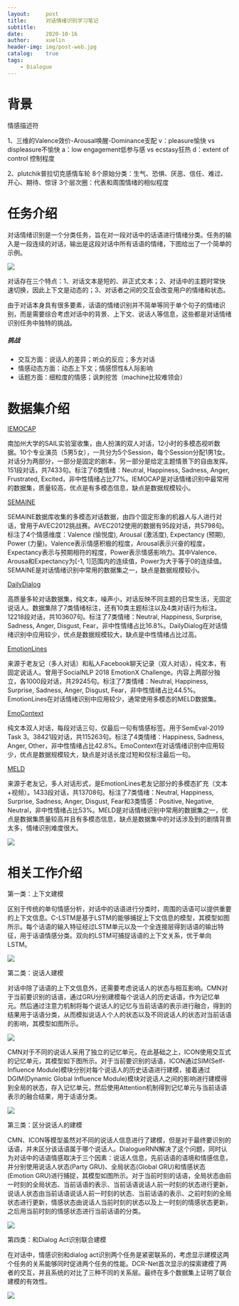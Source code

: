 ```yaml
---
layout:		post
title:      对话情绪识别学习笔记
subtitle:	
date:       2020-10-16
author:     xuelin
header-img: img/post-web.jpg
catalog:    true
tags:
    - Dialogue
---
```


# 背景

情感描述符

1、三维的Valence效价-Arousal唤醒-Dominance支配
v：pleasure愉快 vs displeasure不愉快
a：low engagement低参与感 vs ecstasy狂热
d：extent of control 控制程度

2、plutchik普拉切克感情车轮
8个原始分类：生气、恐惧、厌恶、信任、难过、开心、期待、惊讶
3个层次圈：代表和周围情绪的相似程度

# 任务介绍

对话情绪识别是一个分类任务，旨在对一段对话中的话语进行情绪分类。任务的输入是一段连续的对话，输出是这段对话中所有话语的情绪，下图给出了一个简单的示例。

![](/assets/16028303123620.jpg)

对话存在三个特点：1、对话文本是短的、非正式文本；2、对话中的主题时常快速切换，因此上下文是动态的；3、对话者之间的交互会改变用户的情绪和状态。

由于对话本身具有很多要素，话语的情绪识别并不简单等同于单个句子的情绪识别，而是需要综合考虑对话中的背景、上下文、说话人等信息，这些都是对话情绪识别任务中独特的挑战。

##### 挑战

* 交互方面：说话人的差异；听众的反应；多方对话
* 情感动态方面：动态上下文；情感惯性&人际影响
* 话题方面：细粒度的情感；讽刺挖苦（machine比较难领会）

# 数据集介绍

[IEMOCAP](https://sail.usc.edu/iemocap/)

南加州大学的SAIL实验室收集，由人扮演的双人对话，12小时的多模态视听数据。10个专业演员（5男5女），一共分为5个Session，每个Session分配1男1女。对话分为两部分，一部分是固定的剧本，另一部分是给定主题情景下的自由发挥。151段对话，共7433句。标注了6类情绪：Neutral, Happiness, Sadness, Anger, Frustrated, Excited，非中性情绪占比77%。IEMOCAP是对话情绪识别中最常用的数据集，质量较高，优点是有多模态信息，缺点是数据规模较小。

[SEMAINE](https://semaine-db.eu/)

SEMAINE数据库收集的多模态对话数据，由四个固定形象的机器人与人进行对话，曾用于AVEC2012挑战赛。AVEC2012使用的数据有95段对话，共5798句。标注了4个情感维度：Valence (愉悦度), Arousal (激活度), Expectancy (预期), Power (力量)。Valence表示情感积极的程度，Arousal表示兴奋的程度，Expectancy表示与预期相符的程度，Power表示情感影响力。其中Valence、Arousa和Expectancy为[-1, 1]范围内的连续值，Power为大于等于0的连续值。SEMAINE是对话情绪识别中常用的数据集之一，缺点是数据规模较小。

[DailyDialog](http://yanran.li/dailydialog)

高质量多轮对话数据集，纯文本，噪声小，对话反映不同主题的日常生活，无固定说话人。数据集除了7类情绪标注，还有10类主题标注以及4类对话行为标注。12218段对话，共103607句。标注了7类情绪：Neutral, Happiness, Surprise, Sadness, Anger, Disgust, Fear，非中性情绪占比16.8%。DailyDialog在对话情绪识别中应用较少，优点是数据规模较大，缺点是中性情绪占比过高。

[EmotionLines](http://doraemon.iis.sinica.edu.tw/emotionlines/index.html)

来源于老友记（多人对话）和私人Facebook聊天记录（双人对话），纯文本，有固定说话人。曾用于SocialNLP 2018 EmotionX Challenge。内容上两部分独立，各1000段对话，共29245句。标注了7类情绪：Neutral, Happiness, Surprise, Sadness, Anger, Disgust, Fear，非中性情绪占比44.5%。EmotionLines在对话情绪识别中应用较少，通常使用多模态的MELD数据集。

[EmoContext](https://www.humanizing-ai.com/emocontext.html)

纯文本双人对话，每段对话三句，仅最后一句有情感标签。用于SemEval-2019 Task 3。38421段对话，共115263句。标注了4类情绪：Happiness, Sadness, Anger, Other，非中性情绪占比42.8%。EmoContext在对话情绪识别中应用较少，优点是数据规模较大，缺点是对话长度过短和仅标注最后一句。

[MELD](https://affective-meld.github.io/)

来源于老友记，多人对话形式，是EmotionLines老友记部分的多模态扩充（文本+视频）。1433段对话，共13708句。标注了7类情绪：Neutral, Happiness, Surprise, Sadness, Anger, Disgust, Fear和3类情感：Positive, Negative, Neutral，非中性情绪占比53%。MELD是对话情绪识别中常用的数据集之一，优点是数据集质量较高并且有多模态信息，缺点是数据集中的对话涉及到的剧情背景太多，情绪识别难度很大。


![](/assets/16029398314753.jpg)

# 相关工作介绍

第一类：上下文建模

区别于传统的单句情感分析，对话中的话语进行分类时，周围的话语可以提供重要的上下文信息。C-LSTM是基于LSTM的能够捕捉上下文信息的模型，其模型如图所示。每个话语的输入特征经过LSTM单元以及一个全连接层得到话语的输出特征，用于话语情感分类。双向的LSTM可捕捉话语的上下文关系，优于单向LSTM。

![](/assets/16028308821926.jpg)

第二类：说话人建模

对话中除了话语的上下文信息外，还需要考虑说话人的状态与相互影响。CMN对于当前要识别的话语，通过GRU分别建模每个说话人的历史话语，作为记忆单元。然后通过注意力机制将每个说话人的记忆与当前话语的表示进行融合，得到的结果用于话语分类，从而模拟说话人个人的状态以及不同说话人的状态对当前话语的影响，其模型如图所示。

![](/assets/16028309433884.jpg)

CMN对于不同的说话人采用了独立的记忆单元，在此基础之上，ICON使用交互式的记忆单元，其模型如下图所示。对于当前要识别的话语，ICON通过SIM(Self-Influence Module)模块分别对每个说话人的历史话语进行建模，接着通过DGIM(Dynamic Global Influence Module)模块对说话人之间的影响进行建模得到全局的状态，存入记忆单元，然后使用Attention机制得到记忆单元与当前话语表示的融合结果，用于话语分类。

![](/assets/16028310275794.jpg)


第三类：区分说话人的建模

CMN、ICON等模型虽然对不同的说话人信息进行了建模，但是对于最终要识别的话语，并未区分该话语属于哪个说话人。DialogueRNN解决了这个问题，同时认为对话中的话语情感取决于三个因素：说话人信息，先前话语的语境和情感信息，并分别使用说话人状态(Party GRU)、全局状态(Global GRU)和情感状态(Emotion GRU)进行捕捉，其模型如图所示。对于当前时刻的话语，全局状态由前一时刻的全局状态、当前话语的表示、当前话语说话人前一时刻的状态进行更新，说话人状态由当前话语说话人前一时刻的状态、当前话语的表示、之前时刻的全局状态进行更新，情感状态由说话人当前时刻的状态以及上一时刻的情感状态更新，之后用当前时刻的情感状态进行当前话语的分类。

![](/assets/16028310905538.jpg)

第四类：和Dialog Act识别联合建模

在对话中，情感识别和dialog act识别两个任务是紧密联系的，考虑显示建模这两个任务的关系能够同时促进两个任务的性能。DCR-Net首次显示的探索建模了两者的交互，并且系统的对比了三种不同的关系层。最终在多个数据集上证明了联合建模的有效性。

![](/assets/16028311089819.jpg)
